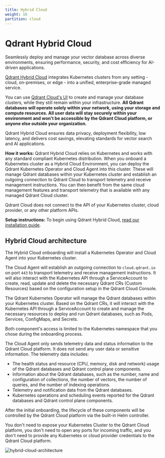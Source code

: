 ```yaml
---
title: Hybrid Cloud
weight: 16
partition: cloud
---
```


# Qdrant Hybrid Cloud

Seamlessly deploy and manage your vector database across diverse environments, ensuring performance, security, and cost efficiency for AI-driven applications.

[Qdrant Hybrid Cloud](/hybrid-cloud/) integrates Kubernetes clusters from any setting - cloud, on-premises, or edge - into a unified, enterprise-grade managed service.

You can use [Qdrant Cloud's UI](/documentation/cloud/create-cluster/) to create and manage your database clusters, while they still remain within your infrastructure. **All Qdrant databases will operate solely within your network, using your storage and compute resources. All user data will stay securely within your environment and won't be accessible by the Qdrant Cloud platform, or anyone else outside your organization.**

Qdrant Hybrid Cloud ensures data privacy, deployment flexibility, low latency, and delivers cost savings, elevating standards for vector search and AI applications.

**How it works:** Qdrant Hybrid Cloud relies on Kubernetes and works with any standard compliant Kubernetes distribution. When you onboard a Kubernetes cluster as a Hybrid Cloud Environment, you can deploy the Qdrant Kubernetes Operator and Cloud Agent into this cluster. These will manage Qdrant databases within your Kubernetes cluster and establish an outgoing connection to Qdrant Cloud to transport telemetry and receive management instructions. You can then benefit from the same cloud management features and transport telemetry that is available with any managed Qdrant Cloud cluster.

<aside role="status">Qdrant Cloud does not connect to the API of your Kubernetes cluster, cloud provider, or any other platform APIs.</aside>

**Setup instructions:** To begin using Qdrant Hybrid Cloud, [read our installation guide](/documentation/hybrid-cloud/hybrid-cloud-setup/).

## Hybrid Cloud architecture

The Hybrid Cloud onboarding will install a Kubernetes Operator and Cloud Agent into your Kubernetes cluster. 

The Cloud Agent will establish an outgoing connection to `cloud.qdrant.io` on port `443` to transport telemetry and receive management instructions. It will also interact with the Kubernetes API through a ServiceAccount to create, read, update and delete the necessary Qdrant CRs (Custom Resources) based on the configuration setup in the Qdrant Cloud Console.

The Qdrant Kubernetes Operator will manage the Qdrant databases within your Kubernetes cluster. Based on the Qdrant CRs, it will interact with the Kubernetes API through a ServiceAccount to create and manage the necessary resources to deploy and run Qdrant databases, such as Pods, Services, ConfigMaps, and Secrets.

Both component's access is limited to the Kubernetes namespace that you chose during the onboarding process.

The Cloud Agent only sends telemetry data and status information to the Qdrant Cloud platform. It does not send any user data or sensitive information. The telemetry data includes:

* The health status and resource (CPU, memory, disk and network) usage of the Qdrant databases and Qdrant control plane components.
* Information about the Qdrant databases, such as the number, name and configuration of collections, the number of vectors, the number of queries, and the number of indexing operations.
* Telemetry and notification data from the Qdrant databases.
* Kubernetes operations and scheduling events reported for the Qdrant databases and Qdrant control plane components.

After the initial onboarding, the lifecycle of these components will be controlled by the Qdrant Cloud platform via the built-in Helm controller.

You don't need to expose your Kubernetes Cluster to the Qdrant Cloud platform, you don't need to open any ports for incoming traffic, and you don't need to provide any Kubernetes or cloud provider credentials to the Qdrant Cloud platform.

![hybrid-cloud-architecture](/blog/hybrid-cloud/hybrid-cloud-architecture.png)
